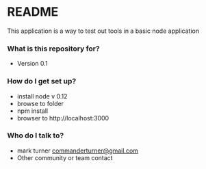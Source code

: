 # README #

This application is a way to test out tools in a basic node application

### What is this repository for? ###

* Version 0.1


### How do I get set up? ###

* install node v 0.12
* browse to folder
* npm install
* browser to http://localhost:3000

### Who do I talk to? ###

* mark turner commanderturner@gmail.com
* Other community or team contact
